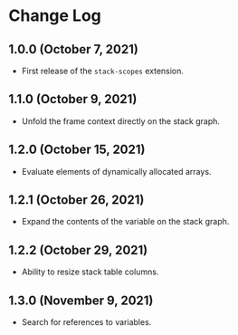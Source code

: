 # Change Log

## 1.0.0 (October 7, 2021)

- First release of the `stack-scopes` extension.

## 1.1.0 (October 9, 2021)

- Unfold the frame context directly on the stack graph.

## 1.2.0 (October 15, 2021)

- Evaluate elements of dynamically allocated arrays.

## 1.2.1 (October 26, 2021)

- Expand the contents of the variable on the stack graph.

## 1.2.2 (October 29, 2021)

- Ability to resize stack table columns.

## 1.3.0 (November 9, 2021)

- Search for references to variables.
